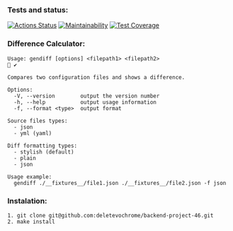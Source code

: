 ### Tests and status:
[![Actions Status](https://github.com/deletevochrome/backend-project-46/actions/workflows/hexlet-check.yml/badge.svg)](https://github.com/deletevochrome/backend-project-46/actions)
[![Maintainability](https://api.codeclimate.com/v1/badges/e220e2f6ff6355daf7f9/maintainability)](https://codeclimate.com/github/deletevochrome/backend-project-46/maintainability)
[![Test Coverage](https://api.codeclimate.com/v1/badges/e220e2f6ff6355daf7f9/test_coverage)](https://codeclimate.com/github/deletevochrome/backend-project-46/test_coverage)

### Difference Calculator:
```
Usage: gendiff [options] <filepath1> <filepath2>                                                                                                                                ✔ 

Compares two configuration files and shows a difference.

Options:
  -V, --version        output the version number
  -h, --help           output usage information
  -f, --format <type>  output format

Source files types:
  - json
  - yml (yaml)
  
Diff formatting types:
  - stylish (default)
  - plain
  - json
  
Usage example:
  gendiff ./__fixtures__/file1.json ./__fixtures__/file2.json -f json

```
### Instalation:
```
1. git clone git@github.com:deletevochrome/backend-project-46.git
2. make install
```
